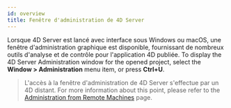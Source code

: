 ```yaml
---
id: overview
title: Fenêtre d'administration de 4D Server
---
```


Lorsque 4D Server est lancé avec interface sous Windows ou macOS, une fenêtre d'administration graphique est disponible, fournissant de nombreux outils d'analyse et de contrôle pour l'application 4D publiée. To display the 4D Server Administration window for the opened project, select the **Window > Administration** menu item, or press **Ctrl+U**.

> L'accès à la fenêtre d'administration de 4D Server s'effectue par un 4D distant. For more information about this point, please refer to the [Administration from Remote Machines](remote-admin.md) page.
